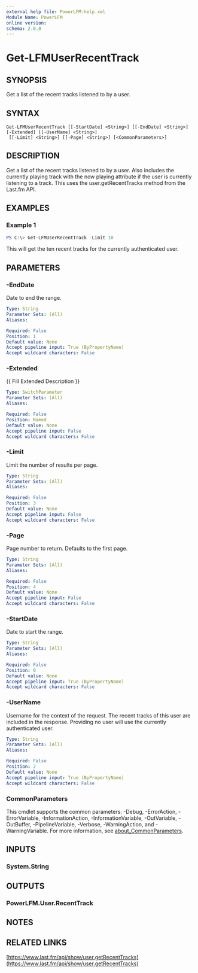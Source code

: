 ```yaml
---
external help file: PowerLFM-help.xml
Module Name: PowerLFM
online version:
schema: 2.0.0
---
```


# Get-LFMUserRecentTrack

## SYNOPSIS
Get a list of the recent tracks listened to by a user.

## SYNTAX

```
Get-LFMUserRecentTrack [[-StartDate] <String>] [[-EndDate] <String>] [-Extended] [[-UserName] <String>]
 [[-Limit] <String>] [[-Page] <String>] [<CommonParameters>]
```

## DESCRIPTION
Get a list of the recent tracks listened to by a user. Also includes the currently playing track with the now playing attribute if the user is currently listening to a track. This uses the user.getRecentTracks method from the Last.fm API.

## EXAMPLES

### Example 1
```powershell
PS C:\> Get-LFMUserRecentTrack -Limit 10
```

This will get the ten recent tracks for the currently authenticated user.

## PARAMETERS

### -EndDate
Date to end the range.

```yaml
Type: String
Parameter Sets: (All)
Aliases:

Required: False
Position: 1
Default value: None
Accept pipeline input: True (ByPropertyName)
Accept wildcard characters: False
```

### -Extended
{{ Fill Extended Description }}

```yaml
Type: SwitchParameter
Parameter Sets: (All)
Aliases:

Required: False
Position: Named
Default value: None
Accept pipeline input: False
Accept wildcard characters: False
```

### -Limit
Limit the number of results per page.

```yaml
Type: String
Parameter Sets: (All)
Aliases:

Required: False
Position: 3
Default value: None
Accept pipeline input: False
Accept wildcard characters: False
```

### -Page
Page number to return. Defaults to the first page.

```yaml
Type: String
Parameter Sets: (All)
Aliases:

Required: False
Position: 4
Default value: None
Accept pipeline input: False
Accept wildcard characters: False
```

### -StartDate
Date to start the range.

```yaml
Type: String
Parameter Sets: (All)
Aliases:

Required: False
Position: 0
Default value: None
Accept pipeline input: True (ByPropertyName)
Accept wildcard characters: False
```

### -UserName
Username for the context of the request. The recent tracks of this user are included in the response. Providing no user will use the currently authenticated user.

```yaml
Type: String
Parameter Sets: (All)
Aliases:

Required: False
Position: 2
Default value: None
Accept pipeline input: True (ByPropertyName)
Accept wildcard characters: False
```

### CommonParameters
This cmdlet supports the common parameters: -Debug, -ErrorAction, -ErrorVariable, -InformationAction, -InformationVariable, -OutVariable, -OutBuffer, -PipelineVariable, -Verbose, -WarningAction, and -WarningVariable. For more information, see [about_CommonParameters](http://go.microsoft.com/fwlink/?LinkID=113216).

## INPUTS

### System.String

## OUTPUTS

### PowerLFM.User.RecentTrack

## NOTES

## RELATED LINKS

[https://www.last.fm/api/show/user.getRecentTracks](https://www.last.fm/api/show/user.getRecentTracks)
